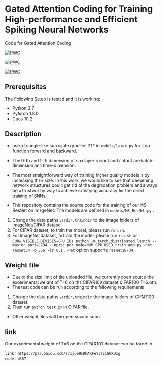 # Gated Attention Coding for Training High-performance and Efficient Spiking Neural Networks
 Code for Gated Attention Coding

[![PWC](https://img.shields.io/endpoint.svg?url=https://paperswithcode.com/badge/gated-attention-coding-for-training-high/image-classification-on-cifar-10)](https://paperswithcode.com/sota/image-classification-on-cifar-10?p=gated-attention-coding-for-training-high)


[![PWC](https://img.shields.io/endpoint.svg?url=https://paperswithcode.com/badge/gated-attention-coding-for-training-high/image-classification-on-cifar-100)](https://paperswithcode.com/sota/image-classification-on-cifar-100?p=gated-attention-coding-for-training-high)


[![PWC](https://img.shields.io/endpoint.svg?url=https://paperswithcode.com/badge/gated-attention-coding-for-training-high/image-classification-on-imagenet)](https://paperswithcode.com/sota/image-classification-on-imagenet?p=gated-attention-coding-for-training-high)
## Prerequisites
The Following Setup is tested and it is working:
 * Python 3.7
 * Pytorch 1.8.0
 * Cuda 10.2

## Description
 * use a triangle-like surrogate gradient `ZIF` in `models/layer.py` for step function forward and backward.

 * The 0-th and 1-th dimension of snn layer's input and output are batch-dimension and time-dimension. 

 * The most straightforward way of training higher quality models is by increasing their size. In this work, we would like to see that deepening network structures could get rid of the degradation problem and always be a trustworthy way to achieve satisfying accuracy for the direct training of SNNs.

 * This repository contains the source code for the training of our MS-ResNet on ImageNet. The models are defined in `models/MS_ResNet.py` .

1. Change the data paths `vardir,traindir` to the image folders of ImageNet/CIFAR dataset.
2. For CIFAR dataset, to train the model, please run  `run.sh`.
3. For ImageNet dataset, to train the model, please run  `run.sh` or `CUDA_VISIBLE_DEVICES=GPU_IDs python -m torch.distributed.launch --master_port=1234 --nproc_per_node=NUM_GPU_USED train_amp.py -net resnet34 -b 256 -lr 0.1` .
`-net` option supports `resnet18/34` .

## Weight file
* Due to the size limit of the uploaded file, we currently open source the experimental weight of T=6 on the CIFAR100 dataset CIFAR100_T=6.pth.
* The test code can be run according to the following requirements
1. Change the data paths `vardir,traindir`  the image folders of CIFAR100 dataset.
2. Then run `python test.py` in CIFAR file.
* Other weight files will be open source soon.
## link
Our experimental weight of T=6 on the CIFAR100 dataset  can be found in 
~~~
link：https://pan.baidu.com/s/1jue9S9hAKFeYCs2iGWXUxg 
code：4567
~~~
